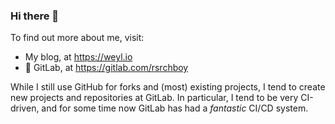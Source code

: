 ### Hi there 👋

To find out more about me, visit:

* My blog, at https://weyl.io
* :fox_face: GitLab, at https://gitlab.com/rsrchboy

While I still use GitHub for forks and (most) existing projects, I tend to create new projects and repositories at GitLab.  In particular, I tend to be very CI-driven, and for some time now GitLab has had a _fantastic_ CI/CD system.

<!--

ADD:

* links to GitLab repos of note, e.g. https://gitlab.com/rsrchboy/terraform-provider-gitlabci

**rsrchboy/rsrchboy** is a ✨ _special_ ✨ repository because its `README.md` (this file) appears on your GitHub profile.

Here are some ideas to get you started:

- 🔭 I’m currently working on ...
- 🌱 I’m currently learning ...
- 👯 I’m looking to collaborate on ...
- 🤔 I’m looking for help with ...
- 💬 Ask me about ...
- 📫 How to reach me: ...
- 😄 Pronouns: ...
- ⚡ Fun fact: ...
-->
